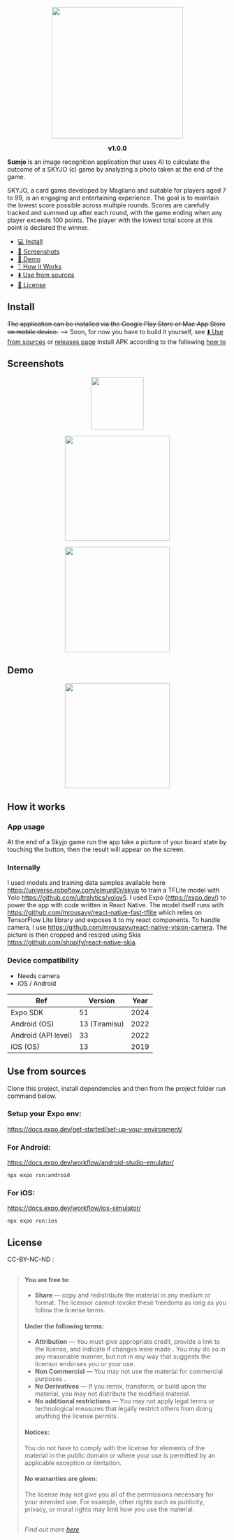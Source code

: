 <p align="center">
  <img src="assets/images/icon.png" width="300px" />
  <p align="center" style="font-weight: 800;">
    v1.0.0
  </p>
</p>

**Sumjo** is an image recognition application that uses AI to calculate the outcome of a SKYJO (c) game by analyzing a photo taken at the end of the game.

SKYJO, a card game developed by Magilano and suitable for players aged 7 to 99, is an engaging and entertaining experience. The goal is to maintain the lowest score possible across multiple rounds. Scores are carefully tracked and summed up after each round, with the game ending when any player exceeds 100 points. The player with the lowest total score at this point is declared the winner.

- [💻 Install](#install)
- [📸 Screenshots](#screenshots)
- [🎥 Demo](#demo)
- [❔️ How it Works](#how-it-works)
- [⬇️ Use from sources](#use-from-sources)
- [📜 License](#license)

## Install

~~The application can be installed via the Google Play Store or Mac App Store on mobile device.~~ --> Soon, for now you have to build it yourself, see [⬇️ Use from sources](#use-from-sources) or [releases page](https://github.com/tib0/sumjo/releases) install APK according to the following [how to](https://www.wikihow.com/Install-APK-Files-on-Android)

## Screenshots

<p align="center">
  <img src="assets/images/screenshots/SUMJO_icon.webp" width="120px" />
</p>

<p align="center">
  <img src="assets/images/screenshots/SUMJO_inapp_1.webp" width="240px" />
</p>

<p align="center">
  <img src="assets/images/screenshots/SUMJO_inapp_2.webp" width="240px" />
</p>

## Demo

<div align="center">
  <a href="https://www.youtube.com/watch?v=WRWxTETLeCU">
    <img src="assets/images/screenshots/SUMJO_splash.webp" width="240px">
  </a>
</div>

## How it works

### App usage

At the end of a Skyjo game run the app take a picture of your board state by touching the button, then the result will appear on the screen.

### Internally

I used models and training data samples available here https://universe.roboflow.com/elmurd0r/skyjo to train a TFLite model with Yolo https://github.com/ultralytics/yolov5. I used Expo (https://expo.dev/) to power the app with code written in React Native. The model itself runs with https://github.com/mrousavy/react-native-fast-tflite which relies on TensorFlow Lite library and exposes it to my react components. To handle camera, I use https://github.com/mrousavy/react-native-vision-camera. The picture is then cropped and resized using Skia https://github.com/shopify/react-native-skia.

### Device compatibility

- Needs camera
- iOS / Android

| Ref                 | Version       | Year |
| ------------------- | ------------- | ---- |
| Expo SDK            | 51            | 2024 |
| Android (OS)        | 13 (Tiramisu) | 2022 |
| Android (API level) | 33            | 2022 |
| iOS (OS)            | 13            | 2019 |

## Use from sources

Clone this project, install dependencies and then from the project folder run command below.

### Setup your Expo env:

https://docs.expo.dev/get-started/set-up-your-environment/

### For Android:

https://docs.expo.dev/workflow/android-studio-emulator/

```
npx expo run:android
```

### For iOS:

https://docs.expo.dev/workflow/ios-simulator/

```
npx expo run:ios
```

## License

CC-BY-NC-ND :

> ##
>
> #### You are free to:
>
> - **Share** — copy and redistribute the material in any medium or format. The licensor cannot
>   revoke these freedoms as long as you follow the license terms.
>
> #### Under the following terms:
>
> - **Attribution** — You must give appropriate credit, provide a link to the license, and
>   indicate if changes were made . You may do so in any reasonable manner, but not in any way
>   that suggests the licensor endorses you or your use.
> - **Non Commercial** — You may not use the material for commercial purposes .
> - **No Derivatives** — If you remix, transform, or build upon the material, you may not
>   distribute the modified material.
> - **No additional restrictions** — You may not apply legal terms or technological measures
>   that legally restrict others from doing anything the license permits.
>
> #### Notices:
>
> You do not have to comply with the license for elements of the material in the public domain
> or where your use is permitted by an applicable exception or limitation.
>
> #### No warranties are given:
>
> The license may not give you all of the permissions necessary for your intended use. For
> example, other rights such as publicity, privacy, or moral rights may limit how you use the
> material.
>
> ##
>
> _Find out more [here](./LICENCE.md)_
